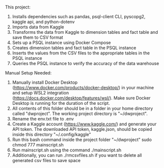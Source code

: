 This project:

1. Installs dependencies such as pandas, psql-client CLI, pyscopg2, kaggle api, and python-dotenv
2. Imports data from Kaggle
3. Transforms the data from Kaggle to dimension tables and fact table and save them to CSV format
4. Sets up a PSQL instance using Docker Compose
5. Creates dimension tables and fact table in the PSQL instance
6. Inserts the values from the CSV files to the appropriate tables in the PSQL instance
7. Queries the PSQL instance to verify the accuracy of the data warehouse

Manual Setup Needed:

1. Manually install Docker Desktop (https://www.docker.com/products/docker-desktop/) in your machine and setup WSL2 integration (https://docs.docker.com/desktop/features/wsl/). Make sure Docker Desktop is running for the duration of the script.
2. All contents of this folder should be in a folder in your home directory called "dwproject". The working project directory is "~/dwproject".
3. Rename the env.txt file to .env
4. Create a Kaggle account (https://www.kaggle.com/) and generate your API token. The downloaded API token, kaggle.json, should be copied inside this directory "~/.config/kaggle"
5. Run this bash command inside the project folder "~/dwproject" sudo chmod 777 mainscript.sh
6. Run mainscript.sh using the command ./mainscript.sh
7. Additionally, you can run ./rmcsvfiles.sh if you want to delete all generated csv files to save space